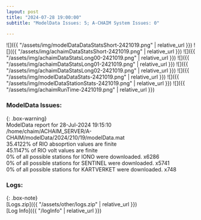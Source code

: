 ```yaml
---
layout: post
title: "2024-07-28 19:00:00"
subtitle: "ModelData Issues: 5; A-CHAIM System Issues: 0"

---
```


![]({{ "/assets/img/modelDataDataStatsShort-2421019.png" | relative_url }})
![]({{ "/assets/img/achaimDataStatsShort-2421019.png" | relative_url }})
![]({{ "/assets/img/achaimDataStatsLong00-2421019.png" | relative_url }})
![]({{ "/assets/img/achaimDataStatsLong01-2421019.png" | relative_url }})
![]({{ "/assets/img/achaimDataStatsLong02-2421019.png" | relative_url }})
![]({{ "/assets/img/modelDataDataStats-2421019.png" | relative_url }})
![]({{ "/assets/img/modelDataStationStats-2421019.png" | relative_url }})
![]({{ "/assets/img/achaimRunTime-2421019.png" | relative_url }})


### ModelData Issues:  
  
{: .box-warning}  
 ModelData report for 28-Jul-2024 19:15:10   
 /home/chaim/ACHAIM_SERVER/A-CHAIM/modelData/2024/210/19/modelData.mat   
 35.4122% of RIO absoprtion values are finite   
 45.1147% of RIO volt values are finite   
 0% of all possible stations for IONO were downloaded. x6286   
 0% of all possible stations for SENTINEL were downloaded. x5741   
 0% of all possible stations for KARTVERKET were downloaded. x748   
  


### Logs:  
  
{: .box-note}  
[Logs.zip]({{ "/assets/other/logs.zip" | relative_url }})  
[Log Info]({{ "/logInfo" | relative_url }})  

